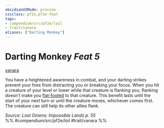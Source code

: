 ```yaml
---
obsidianUIMode: preview
cssclass: pf2e,pf2e-feat
tags:
- compendium/src/pf2e/loil
- trait/vanara
aliases: ["Darting Monkey"]
---
```

# Darting Monkey  *Feat 5*  
[vanara](vanara-loil.md "Vanara Ancestry & Heritage Trait")  


You have a heightened awareness in combat, and your darting strikes prevent your foes from distracting you or breaking your focus. When you hit a creature of your level or lower while that creature is flanking you, flanking doesn't make you [flat-footed](conditions.md#Flat-footed) to that creature. This benefit lasts until the start of your next turn or until the creature moves, whichever comes first. The creature can still help its other allies flank.

*Source: Lost Omens: Impossible Lands p. 55*  
%% #compendium/src/pf2e/loil #trait/vanara %%